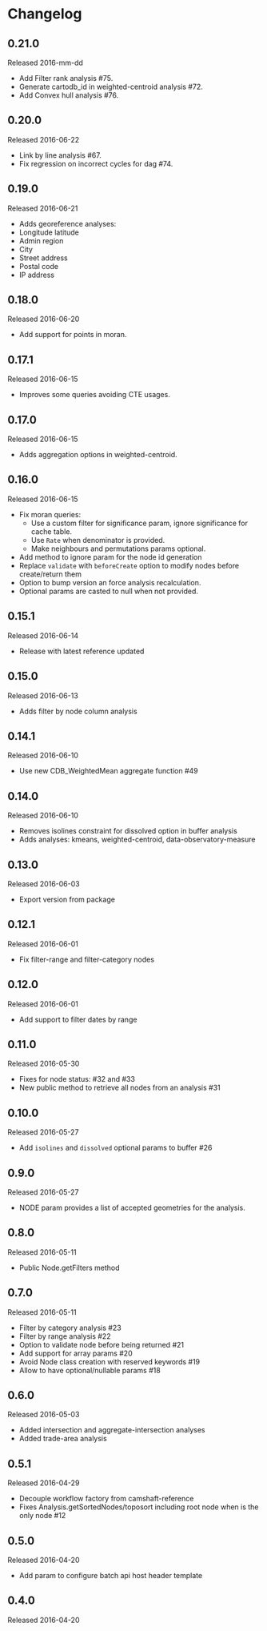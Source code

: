# Changelog

## 0.21.0

Released 2016-mm-dd

 - Add Filter rank analysis #75.
 - Generate cartodb_id in weighted-centroid analysis #72.
 - Add Convex hull analysis #76.


## 0.20.0

Released 2016-06-22

 - Link by line analysis #67.
 - Fix regression on incorrect cycles for dag #74.


## 0.19.0

Released 2016-06-21

 - Adds georeference analyses:
  - Longitude latitude
  - Admin region
  - City
  - Street address
  - Postal code
  - IP address


## 0.18.0

Released 2016-06-20

 - Add support for points in moran.


## 0.17.1

Released 2016-06-15

 - Improves some queries avoiding CTE usages.


## 0.17.0

Released 2016-06-15

 - Adds aggregation options in weighted-centroid.


## 0.16.0

Released 2016-06-15

 - Fix moran queries:
   - Use a custom filter for significance param, ignore significance for cache table.
   - Use `Rate` when denominator is provided.
   - Make neighbours and permutations params optional.
 - Add method to ignore param for the node id generation
 - Replace `validate` with `beforeCreate` option to modify nodes before create/return them
 - Option to bump version an force analysis recalculation.
 - Optional params are casted to null when not provided.


## 0.15.1

Released 2016-06-14

 - Release with latest reference updated


## 0.15.0

Released 2016-06-13

 - Adds filter by node column analysis


## 0.14.1

Released 2016-06-10

 - Use new CDB_WeightedMean aggregate function #49


## 0.14.0

Released 2016-06-10

 - Removes isolines constraint for dissolved option in buffer analysis
 - Adds analyses: kmeans, weighted-centroid, data-observatory-measure


## 0.13.0

Released 2016-06-03

 - Export version from package


## 0.12.1

Released 2016-06-01

 - Fix filter-range and filter-category nodes


## 0.12.0

Released 2016-06-01

 - Add support to filter dates by range


## 0.11.0

Released 2016-05-30

 - Fixes for node status: #32 and #33
 - New public method to retrieve all nodes from an analysis #31


## 0.10.0

Released 2016-05-27

 - Add `isolines` and `dissolved` optional params to buffer #26


## 0.9.0

Released 2016-05-27

 - NODE param provides a list of accepted geometries for the analysis.


## 0.8.0

Released 2016-05-11

 - Public Node.getFilters method


## 0.7.0

Released 2016-05-11

 - Filter by category analysis #23
 - Filter by range analysis #22
 - Option to validate node before being returned #21
 - Add support for array params #20
 - Avoid Node class creation with reserved keywords #19
 - Allow to have optional/nullable params #18


## 0.6.0

Released 2016-05-03

 - Added intersection and aggregate-intersection analyses
 - Added trade-area analysis


## 0.5.1

Released 2016-04-29

 - Decouple workflow factory from camshaft-reference
 - Fixes Analysis.getSortedNodes/toposort including root node when is the only node #12


## 0.5.0

Released 2016-04-20

 - Add param to configure batch api host header template


## 0.4.0

Released 2016-04-20
